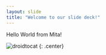 ```yaml
---
layout: slide
title: "Welcome to our slide deck!"
---
```


Hello World from Mita!

![droidtocat](https://octodex.github.com/images/droidtocat.png)
{: .center}
